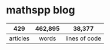 # mathspp blog

<table class="stats-table">
    <thead>
        <tr>
            <th style="text-align: center;">429</th>
            <th style="text-align: center;">462,895</th>
            <th style="text-align: center;">38,377</th>
        </tr>
    </thead>
    <tbody>
        <tr>
            <td style="text-align: center;">articles</td>
            <td style="text-align: center;">words</td>
            <td style="text-align: center;">lines of code</td>
        </tr>
    </tbody>
</table>